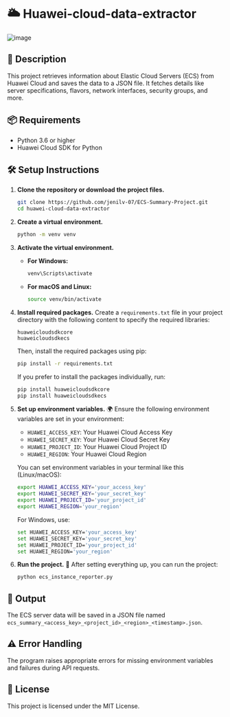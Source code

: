 # 🌥️ Huawei-cloud-data-extractor

![image](https://github.com/user-attachments/assets/78add378-6c86-4bcf-89e4-0879cb3b38e0)

## 📖 Description
This project retrieves information about Elastic Cloud Servers (ECS) from Huawei Cloud and saves the data to a JSON file. It fetches details like server specifications, flavors, network interfaces, security groups, and more.

## 📦 Requirements
- Python 3.6 or higher
- Huawei Cloud SDK for Python

## 🛠️ Setup Instructions

1. **Clone the repository or download the project files.**
   ```bash
   git clone https://github.com/jenilv-07/ECS-Summary-Project.git
   cd huawei-cloud-data-extractor
   ```

2. **Create a virtual environment.**
   ```bash
   python -m venv venv
   ```

3. **Activate the virtual environment.**
   - **For Windows:**
     ```bash
     venv\Scripts\activate
     ```
   - **For macOS and Linux:**
     ```bash
     source venv/bin/activate
     ```

4. **Install required packages.**
   Create a `requirements.txt` file in your project directory with the following content to specify the required libraries:

   ```
   huaweicloudsdkcore
   huaweicloudsdkecs
   ```

   Then, install the required packages using pip:
   ```bash
   pip install -r requirements.txt
   ```

   If you prefer to install the packages individually, run:
   ```bash
   pip install huaweicloudsdkcore
   pip install huaweicloudsdkecs
   ```

5. **Set up environment variables.** 🌍
   Ensure the following environment variables are set in your environment:

   - `HUAWEI_ACCESS_KEY`: Your Huawei Cloud Access Key
   - `HUAWEI_SECRET_KEY`: Your Huawei Cloud Secret Key
   - `HUAWEI_PROJECT_ID`: Your Huawei Cloud Project ID
   - `HUAWEI_REGION`: Your Huawei Cloud Region

   You can set environment variables in your terminal like this (Linux/macOS):
   ```bash
   export HUAWEI_ACCESS_KEY='your_access_key'
   export HUAWEI_SECRET_KEY='your_secret_key'
   export HUAWEI_PROJECT_ID='your_project_id'
   export HUAWEI_REGION='your_region'
   ```

   For Windows, use:
   ```bash
   set HUAWEI_ACCESS_KEY='your_access_key'
   set HUAWEI_SECRET_KEY='your_secret_key'
   set HUAWEI_PROJECT_ID='your_project_id'
   set HUAWEI_REGION='your_region'
   ```

6. **Run the project.** 🚀
   After setting everything up, you can run the project:
   ```bash
   python ecs_instance_reporter.py
   ```

## 💾 Output
The ECS server data will be saved in a JSON file named `ecs_summary_<access_key>_<project_id>_<region>_<timestamp>.json`.

## ⚠️ Error Handling
The program raises appropriate errors for missing environment variables and failures during API requests.

## 📝 License
This project is licensed under the MIT License.
